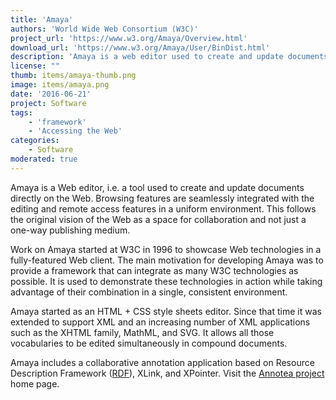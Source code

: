```yaml
---
title: 'Amaya'
authors: 'World Wide Web Consortium (W3C)'
project_url: 'https://www.w3.org/Amaya/Overview.html'
download_url: 'https://www.w3.org/Amaya/User/BinDist.html'
description: 'Amaya is a web editor used to create and update documents directly on the Web.'
license: ""
thumb: items/amaya-thumb.png
image: items/amaya.png
date: '2016-06-21'
project: Software
tags:
    - 'framework'
    - 'Accessing the Web'
categories:
    - Software
moderated: true
---
```


Amaya is a Web editor, i.e. a tool used to create and update documents directly on the Web. Browsing features are seamlessly integrated with the editing and remote access features in a uniform environment. This follows the original vision of the Web as a space for collaboration and not just a one-way publishing medium.

Work on Amaya started at W3C in 1996 to showcase Web technologies in a fully-featured Web client. The main motivation for developing Amaya was to provide a framework that can integrate as many W3C technologies as possible. It is used to demonstrate these technologies in action while taking advantage of their combination in a single, consistent environment.

Amaya started as an HTML + CSS style sheets editor. Since that time it was extended to support XML and an increasing number of XML applications such as the XHTML family, MathML, and SVG. It allows all those vocabularies to be edited simultaneously in compound documents.

Amaya includes a collaborative annotation application based on Resource Description Framework (<a href="" rdf="">RDF</a>), XLink, and XPointer. Visit the <a href="">Annotea project</a> home page.
